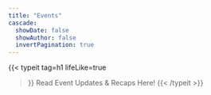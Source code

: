 ```yaml
---
title: "Events"
cascade:
  showDate: false
  showAuthor: false
  invertPagination: true
---
```


{{< typeit 
  tag=h1
  lifeLike=true
>}}
Read Event Updates & Recaps Here!
{{< /typeit >}}